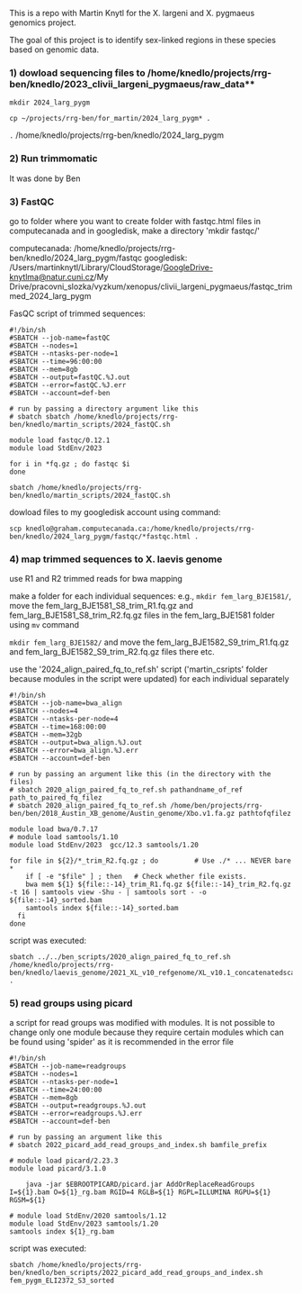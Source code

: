 This is a repo with Martin Knytl for the X. largeni and X. pygmaeus genomics project.

The goal of this project is to identify sex-linked regions in these species based on genomic data. 


### 1) dowload sequencing files to /home/knedlo/projects/rrg-ben/knedlo/2023_clivii_largeni_pygmaeus/raw_data**


```
mkdir 2024_larg_pygm

cp ~/projects/rrg-ben/for_martin/2024_larg_pygm* .
```
```.``` /home/knedlo/projects/rrg-ben/knedlo/2024_larg_pygm

### 2) Run trimmomatic

It was done by Ben


### 3) FastQC 

go to folder where you want to create folder with fastqc.html files in computecanada and in googledisk, make a directory 'mkdir fastqc/' 

computecanada: /home/knedlo/projects/rrg-ben/knedlo/2024_larg_pygm/fastqc
googledisk: /Users/martinknytl/Library/CloudStorage/GoogleDrive-knytlma@natur.cuni.cz/My Drive/pracovni_slozka/vyzkum/xenopus/clivii_largeni_pygmaeus/fastqc_trimmed_2024_larg_pygm

FasQC script of trimmed sequences:

```
#!/bin/sh
#SBATCH --job-name=fastQC
#SBATCH --nodes=1
#SBATCH --ntasks-per-node=1
#SBATCH --time=96:00:00
#SBATCH --mem=8gb
#SBATCH --output=fastQC.%J.out
#SBATCH --error=fastQC.%J.err
#SBATCH --account=def-ben

# run by passing a directory argument like this
# sbatch sbatch /home/knedlo/projects/rrg-ben/knedlo/martin_scripts/2024_fastQC.sh

module load fastqc/0.12.1
module load StdEnv/2023

for i in *fq.gz ; do fastqc $i
done
```

```
sbatch /home/knedlo/projects/rrg-ben/knedlo/martin_scripts/2024_fastQC.sh
```

dowload files to my googledisk account using command:

```
scp knedlo@graham.computecanada.ca:/home/knedlo/projects/rrg-ben/knedlo/2024_larg_pygm/fastqc/*fastqc.html .
```


### 4) map trimmed sequences to X. laevis genome

use R1 and R2 trimmed reads for bwa mapping

make a folder for each individual sequences: e.g., `mkdir fem_larg_BJE1581/`, move the fem_larg_BJE1581_S8_trim_R1.fq.gz and fem_larg_BJE1581_S8_trim_R2.fq.gz files in the fem_larg_BJE1581 folder using `mv` command

`mkdir fem_larg_BJE1582/` and move the fem_larg_BJE1582_S9_trim_R1.fq.gz and fem_larg_BJE1582_S9_trim_R2.fq.gz files there etc.

use the '2024_align_paired_fq_to_ref.sh' script ('martin_csripts' folder because modules in the script were updated) for each individual separately 

```
#!/bin/sh
#SBATCH --job-name=bwa_align
#SBATCH --nodes=4
#SBATCH --ntasks-per-node=4
#SBATCH --time=168:00:00
#SBATCH --mem=32gb
#SBATCH --output=bwa_align.%J.out
#SBATCH --error=bwa_align.%J.err
#SBATCH --account=def-ben

# run by passing an argument like this (in the directory with the files)
# sbatch 2020_align_paired_fq_to_ref.sh pathandname_of_ref path_to_paired_fq_filez
# sbatch 2020_align_paired_fq_to_ref.sh /home/ben/projects/rrg-ben/ben/2018_Austin_XB_genome/Austin_genome/Xbo.v1.fa.gz pathtofqfilez

module load bwa/0.7.17
# module load samtools/1.10
module load StdEnv/2023  gcc/12.3 samtools/1.20

for file in ${2}/*_trim_R2.fq.gz ; do         # Use ./* ... NEVER bare *    
    if [ -e "$file" ] ; then   # Check whether file exists.
	bwa mem ${1} ${file::-14}_trim_R1.fq.gz ${file::-14}_trim_R2.fq.gz -t 16 | samtools view -Shu - | samtools sort - -o ${file::-14}_sorted.bam
	samtools index ${file::-14}_sorted.bam
  fi
done
```

script was executed:

```
sbatch ../../ben_scripts/2020_align_paired_fq_to_ref.sh /home/knedlo/projects/rrg-ben/knedlo/laevis_genome/2021_XL_v10_refgenome/XL_v10.1_concatenatedscaffolds.fa .
```

### 5) read groups using picard

a script for read groups was modified with modules. It is not possible to change only one module because they require certain modules which can be found using 'spider' as it is recommended in the error file

```
#!/bin/sh
#SBATCH --job-name=readgroups
#SBATCH --nodes=1
#SBATCH --ntasks-per-node=1
#SBATCH --time=24:00:00
#SBATCH --mem=8gb
#SBATCH --output=readgroups.%J.out
#SBATCH --error=readgroups.%J.err
#SBATCH --account=def-ben

# run by passing an argument like this
# sbatch 2022_picard_add_read_groups_and_index.sh bamfile_prefix

# module load picard/2.23.3
module load picard/3.1.0

    java -jar $EBROOTPICARD/picard.jar AddOrReplaceReadGroups I=${1}.bam O=${1}_rg.bam RGID=4 RGLB=${1} RGPL=ILLUMINA RGPU=${1} RGSM=${1}

# module load StdEnv/2020 samtools/1.12
module load StdEnv/2023 samtools/1.20
samtools index ${1}_rg.bam
```

script was executed:
```
sbatch /home/knedlo/projects/rrg-ben/knedlo/ben_scripts/2022_picard_add_read_groups_and_index.sh fem_pygm_ELI2372_S3_sorted
```
